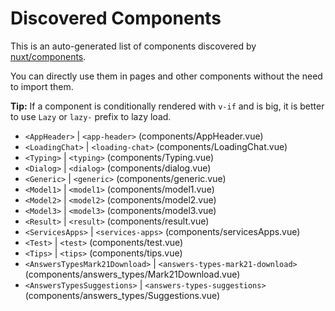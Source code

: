 # Discovered Components

This is an auto-generated list of components discovered by [nuxt/components](https://github.com/nuxt/components).

You can directly use them in pages and other components without the need to import them.

**Tip:** If a component is conditionally rendered with `v-if` and is big, it is better to use `Lazy` or `lazy-` prefix to lazy load.

- `<AppHeader>` | `<app-header>` (components/AppHeader.vue)
- `<LoadingChat>` | `<loading-chat>` (components/LoadingChat.vue)
- `<Typing>` | `<typing>` (components/Typing.vue)
- `<Dialog>` | `<dialog>` (components/dialog.vue)
- `<Generic>` | `<generic>` (components/generic.vue)
- `<Model1>` | `<model1>` (components/model1.vue)
- `<Model2>` | `<model2>` (components/model2.vue)
- `<Model3>` | `<model3>` (components/model3.vue)
- `<Result>` | `<result>` (components/result.vue)
- `<ServicesApps>` | `<services-apps>` (components/servicesApps.vue)
- `<Test>` | `<test>` (components/test.vue)
- `<Tips>` | `<tips>` (components/tips.vue)
- `<AnswersTypesMark21Download>` | `<answers-types-mark21-download>` (components/answers_types/Mark21Download.vue)
- `<AnswersTypesSuggestions>` | `<answers-types-suggestions>` (components/answers_types/Suggestions.vue)
